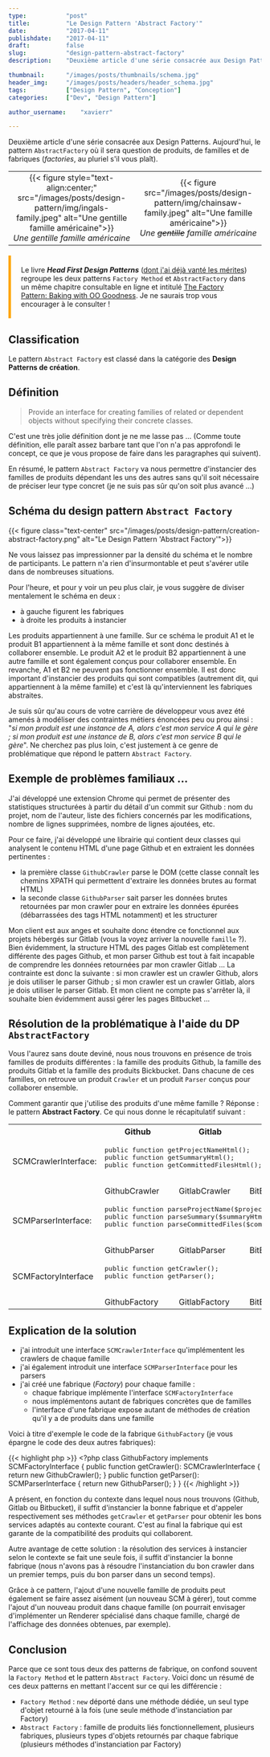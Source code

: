 ```yaml
---
type:           "post"
title:          "Le Design Pattern 'Abstract Factory'"
date:           "2017-04-11"
publishdate:    "2017-04-11"
draft:          false
slug:           "design-pattern-abstract-factory"
description:    "Deuxième article d'une série consacrée aux Design Patterns. Aujourd'hui : le pattern Abstract Factory"

thumbnail:      "/images/posts/thumbnails/schema.jpg"
header_img:     "/images/posts/headers/header_schema.jpg"
tags:           ["Design Pattern", "Conception"]
categories:     ["Dev", "Design Pattern"]

author_username:    "xavierr"

---
```


Deuxième article d'une série consacrée aux Design Patterns. Aujourd'hui, le pattern `AbstractFactory` où il sera question de produits, de familles et de fabriques (_factories_, au pluriel s'il vous plaît).

<table width="100%">
    <tr>
        <td width="50%" align="center">
            {{< figure style="text-align:center;" src="/images/posts/design-pattern/img/ingals-family.jpeg" alt="Une gentille famille américaine">}}
    <figcaption style="text-align: center;font-style: italic;">Une gentille famille américaine</figcaption>
        </td>
        <td width="50%" align="center">
            {{< figure src="/images/posts/design-pattern/img/chainsaw-family.jpeg" alt="Une famille américaine">}}
<figcaption style="text-align: center;font-style: italic;">Une <strike>gentille</strike> famille américaine</figcaption>
        </td>
    </tr>
</table>

<div style="border-left: 5px solid #ffa600;padding: 20px;margin: 20px 0;">
    Le livre <strong><i>Head First Design Patterns</i></strong> (<a href="/fr/dev/design-pattern-factory-method">dont j'ai déjà vanté les mérites</a>) regroupe les deux patterns <code>Factory Method</code> et <code>AbstractFactory</code> dans un même chapitre consultable en ligne et intitulé <a href="https://www.safaribooksonline.com/library/view/head-first-design/0596007124/ch04.html" target="_blank">The Factory Pattern: Baking with OO Goodness</a>. Je ne saurais trop vous encourager à le consulter !
</div>

## Classification

Le pattern `Abstract Factory` est classé dans la catégorie des __Design Patterns de création__.

## Définition

> Provide an interface for creating families of related or dependent objects without specifying their concrete classes.

C'est une très jolie définition dont je ne me lasse pas ... (Comme toute définition, elle paraît assez barbare tant que l'on n'a pas approfondi le concept, ce que je vous propose de faire dans les paragraphes qui suivent).

En résumé, le pattern `Abstract Factory` va nous permettre d'instancier des familles de produits dépendant les uns des autres sans qu'il soit nécessaire de préciser leur type concret (je ne suis pas sûr qu'on soit plus avancé ...)

## Schéma du design pattern `Abstract Factory`

<p class="text-center">
    {{< figure class="text-center" src="/images/posts/design-pattern/creation-abstract-factory.png" alt="Le Design Pattern 'Abstract Factory'">}}
</p>

Ne vous laissez pas impressionner par la densité du schéma et le nombre de participants. Le pattern n'a rien d'insurmontable et peut s'avérer utile dans de nombreuses situations.

Pour l'heure, et pour y voir un peu plus clair, je vous suggère de diviser mentalement le schéma en deux :

* à gauche figurent les fabriques
* à droite les produits à instancier

Les produits appartiennent à une famille. Sur ce schéma le produit A1 et le produit B1 appartiennent à la même famille et sont donc destinés à collaborer ensemble. Le produit A2 et le produit B2 appartiennent à une autre famille et sont également conçus pour collaborer ensemble. En revanche, A1 et B2 ne peuvent pas fonctionner ensemble. Il est donc important d'instancier des produits qui sont compatibles (autrement dit, qui appartiennent à la même famille) et c'est là qu'interviennent les fabriques abstraites.

Je suis sûr qu'au cours de votre carrière de développeur vous avez été amenés à modéliser des contraintes métiers énoncées peu ou prou ainsi : "_si mon produit est une instance de A, alors c'est mon service A qui le gère ; si mon produit est une instance de B, alors c'est mon service B qui le gère_". Ne cherchez pas plus loin, c'est justement à ce genre de problématique que répond le pattern `Abstract Factory`.

## Exemple de problèmes familiaux ...

J'ai développé une extension Chrome qui permet de présenter des statistiques structurées à partir du détail d'un commit sur Github : nom du projet, nom de l'auteur, liste des fichiers concernés par les modifications, nombre de lignes supprimées, nombre de lignes ajoutées, etc.

Pour ce faire, j'ai développé une librairie qui contient deux classes qui analysent le contenu HTML d'une page Github et en extraient les données pertinentes :

- la première classe `GithubCrawler` parse le DOM (cette classe connaît les chemins XPATH qui permettent d'extraire les données brutes au format HTML)
- la seconde classe `GithubParser` sait parser les données brutes retournées par mon crawler pour en extraire les données épurées (débarrassées des tags HTML notamment) et les structurer

Mon client est aux anges et souhaite donc étendre ce fonctionnel aux projets hébergés sur Gitlab (vous la voyez arriver la nouvelle `famille` ?). Bien évidemment, la structure HTML des pages Gitlab est complètement différente des pages Github, et mon parser Github est tout à fait incapable de comprendre les données retournées par mon crawler Gitlab ... La contrainte est donc la suivante : si mon crawler est un crawler Github, alors je dois utiliser le parser Github ; si mon crawler est un crawler Gitlab, alors je dois utiliser le parser Gitlab. Et mon client ne compte pas s'arrêter là, il souhaite bien évidemment aussi gérer les pages Bitbucket ...

## Résolution de la problématique à l'aide du DP `AbstractFactory`

Vous l'aurez sans doute deviné, nous nous trouvons en présence de trois familles de produits différentes : la famille des produits Github, la famille des produits Gitlab et la famille des produits Bickbucket. Dans chacune de ces familles, on retrouve un produit `Crawler` et un produit `Parser` conçus pour collaborer ensemble.

Comment garantir que j'utilise des produits d'une même famille ? Réponse : le pattern __Abstract Factory__. Ce qui nous donne le récapitulatif suivant :

<table>
    <tr>
        <th>&nbsp;</th>
        <th>Github</th>
        <th>Gitlab</th>
        <th>BitBucket</th>
    </tr>
    <tr>
        <td>SCMCrawlerInterface:</td>
        <td colspan="3">
            <pre class="code">
public function getProjectNameHtml();
public function getSummaryHtml();
public function getCommittedFilesHtml();
            </pre>
        </td>
    </tr>
    <tr>
        <td>&nbsp;</td>
        <td>GithubCrawler</td>
        <td>GitlabCrawler</td>
        <td>BitBucketCrawler</td>
    </tr>
    <tr>
        <td>SCMParserInterface:</td>
        <td colspan="3">
            <pre class="code">
public function parseProjectName($projectNameHtml);
public function parseSummary($summaryHtml);
public function parseCommittedFiles($committedFilesHtml);
            </pre>
        </td>
    </tr>
    <tr>
        <td>&nbsp;</td>
        <td>GithubParser</td>
        <td>GitlabParser</td>
        <td>BitBucketParser</td>
    </tr>
    <tr>
        <td>SCMFactoryInterface</td>
        <td colspan="3">
            <pre class="code">
public function getCrawler();
public function getParser();
            </pre>
        </td>
    </tr>
    <tr>
        <td>&nbsp;</td>
        <td>GithubFactory</td>
        <td>GitlabFactory</td>
        <td>BitBucketFactory</td>
    </tr>
</table>

## Explication de la solution

* j'ai introduit une interface `SCMCrawlerInterface` qu'implémentent les crawlers de chaque famille
* j'ai également introduit une interface `SCMParserInterface` pour les parsers
* j'ai créé une fabrique (_Factory_) pour chaque famille :
    - chaque fabrique implémente l'interface `SCMFactoryInterface`
    - nous implémentons autant de fabriques concrètes que de familles
    - l'interface d'une fabrique expose autant de méthodes de création qu'il y a de produits dans une famille

Voici à titre d'exemple le code de la fabrique `GithubFactory` (je vous épargne le code des deux autres fabriques):

{{< highlight php >}}
    <?php
    class GithubFactory implements SCMFactoryInterface {
        public function getCrawler(): SCMCrawlerInterface {
            return new GithubCrawler();
        }
        public function getParser(): SCMParserInterface {
            return new GithubParser();
        }
    }
{{< /highlight >}}

A présent, en fonction du contexte dans lequel nous nous trouvons (Github, Gitlab ou Bitbucket), il suffit d'instancier la bonne fabrique et d'appeler respectivement ses méthodes `getCrawler` et `getParser` pour obtenir les bons services adaptés au contexte courant. C'est au final la fabrique qui est garante de la compatibilité des produits qui collaborent.

Autre avantage de cette solution : la résolution des services à instancier selon le contexte se fait une seule fois, il suffit d'instancier la bonne fabrique (nous n'avons pas à résoudre l'instanciation du bon crawler dans un premier temps, puis du bon parser dans un second temps).

Grâce à ce pattern, l'ajout d'une nouvelle famille de produits peut également se faire assez aisément (un nouveau SCM à gérer), tout comme l'ajout d'un nouveau produit dans chaque famille (on pourrait envisager d'implémenter un Renderer spécialisé dans chaque famille, chargé de l'affichage des données obtenues, par exemple).

## Conclusion

Parce que ce sont tous deux des patterns de fabrique, on confond souvent la `Factory Method` et le pattern `Abstract Factory`. Voici donc un résumé de ces deux patterns en mettant l'accent sur ce qui les différencie :

* `Factory Method` : `new` déporté dans une méthode dédiée, un seul type d'objet retourné à la fois (une seule méthode d'instanciation par Factory)
* `Abstract Factory` : famille de produits liés fonctionnellement, plusieurs fabriques, plusieurs types d'objets retournés par chaque fabrique (plusieurs méthodes d'instanciation par Factory)
